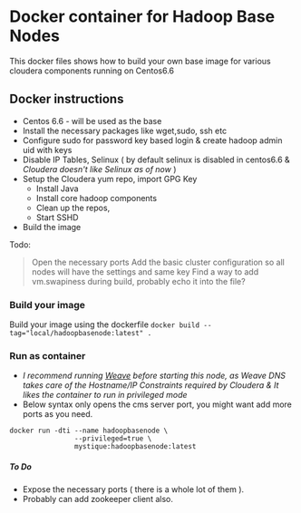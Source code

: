 # Docker container for Hadoop Base Nodes

This docker files shows how to build your own base image for various cloudera components running on Centos6.6

## Docker instructions
* Centos 6.6 - will be used as the base
* Install the necessary packages like wget,sudo, ssh etc
* Configure sudo for password key based login & create hadoop admin uid with keys
* Disable IP Tables, Selinux ( by default selinux is disabled in centos6.6 & *Cloudera doesn't like Selinux as of now* )
* Setup the Cloudera yum repo, import GPG Key
	* Install Java
	* Install core hadoop components
	* Clean up the repos,
	* Start SSHD
* Build the image

Todo:

> Open the necessary ports
> Add the basic cluster configuration so all nodes will have the settings and same key
> Find a way to add vm.swapiness during build, probably echo it into the file?

### Build your image

Build your image using the dockerfile `docker build --tag="local/hadoopbasenode:latest" .`

### Run as container
* _I recommend running [Weave](https://github.com/weaveworks/weave) before starting this node, as Weave DNS takes care of the Hostname/IP Constraints required by Cloudera & It likes the container to run in privileged mode_
* Below syntax only opens the cms server port, you might want add more ports as you need.

```
docker run -dti --name hadoopbasenode \
				--privileged=true \
				mystique:hadoopbasenode:latest

```
##### To Do
* Expose the necessary ports ( there is a whole lot of them ).
* Probably can add zookeeper client also.


